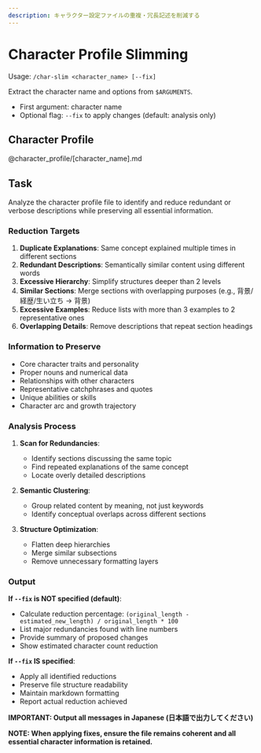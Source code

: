 ```yaml
---
description: キャラクター設定ファイルの重複・冗長記述を削減する
---
```


# Character Profile Slimming

Usage: `/char-slim <character_name> [--fix]`

Extract the character name and options from `$ARGUMENTS`.

- First argument: character name
- Optional flag: `--fix` to apply changes (default: analysis only)

## Character Profile

@character_profile/[character_name].md

## Task

Analyze the character profile file to identify and reduce redundant or verbose descriptions while preserving all
essential information.

### Reduction Targets

1. **Duplicate Explanations**: Same concept explained multiple times in different sections
2. **Redundant Descriptions**: Semantically similar content using different words
3. **Excessive Hierarchy**: Simplify structures deeper than 2 levels
4. **Similar Sections**: Merge sections with overlapping purposes (e.g., 背景/経歴/生い立ち → 背景)
5. **Excessive Examples**: Reduce lists with more than 3 examples to 2 representative ones
6. **Overlapping Details**: Remove descriptions that repeat section headings

### Information to Preserve

- Core character traits and personality
- Proper nouns and numerical data
- Relationships with other characters
- Representative catchphrases and quotes
- Unique abilities or skills
- Character arc and growth trajectory

### Analysis Process

1. **Scan for Redundancies**:
    - Identify sections discussing the same topic
    - Find repeated explanations of the same concept
    - Locate overly detailed descriptions

2. **Semantic Clustering**:
    - Group related content by meaning, not just keywords
    - Identify conceptual overlaps across different sections

3. **Structure Optimization**:
    - Flatten deep hierarchies
    - Merge similar subsections
    - Remove unnecessary formatting layers

### Output

**If `--fix` is NOT specified (default)**:

- Calculate reduction percentage: `(original_length - estimated_new_length) / original_length * 100`
- List major redundancies found with line numbers
- Provide summary of proposed changes
- Show estimated character count reduction

**If `--fix` IS specified**:

- Apply all identified reductions
- Preserve file structure readability
- Maintain markdown formatting
- Report actual reduction achieved

**IMPORTANT: Output all messages in Japanese (日本語で出力してください)**

**NOTE: When applying fixes, ensure the file remains coherent and all essential character information is retained.**